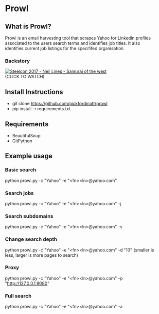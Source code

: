 # Prowl

## What is Prowl?
Prowl is an email harvesting tool that scrapes Yahoo for Linkedin profiles associated to the users search terms and identifies job titles. It also identifies current job listings for the specififed organisation. 

### Backstory
[![Steelcon 2017 - Neil Lines - Samurai of the west](https://img.youtube.com/vi/3kHP5D7VZ_I/hqdefault.jpg)](https://youtu.be/3kHP5D7VZ_I?t=6m47s)<br />
(CLICK TO WATCH)

## Install Instructions

* git clone https://github.com/pickfordmatt/prowl
* pip install -r requirements.txt

## Requirements
* BeautifulSoup
* GitPython

## Example usage
### Basic search
python prowl.py -c "Yahoo" -e "&lt;fn&gt;&lt;ln&gt;@yahoo.com"

### Search jobs
python prowl.py -c "Yahoo" -e "&lt;fn&gt;&lt;ln&gt;@yahoo.com" -j

### Search subdomains
python prowl.py -c "Yahoo" -e "&lt;fn&gt;&lt;ln&gt;@yahoo.com" -s

### Change search depth
python prowl.py -c "Yahoo" -e "&lt;fn&gt;&lt;ln&gt;@yahoo.com" -d "10" (smaller is less, larger is more pages to search)

### Proxy
python prowl.py -c "Yahoo" -e "&lt;fn&gt;&lt;ln&gt;@yahoo.com" -p "http://127.0.0.1:8080"

### Full search
python prowl.py -c "Yahoo" -e "&lt;fn&gt;&lt;ln&gt;@yahoo.com" -a
